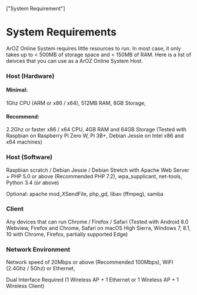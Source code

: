 ["System Requirement"]
# System Requirements
ArOZ Online System requires little resources to run. In most case, it only takes up to < 500MB of storage space and < 150MB of RAM. Here is a list of deivces that you can use as a ArOZ Online System Host.

### Host (Hardware)

#### Minimal:
1Ghz CPU (ARM or x86 / x64), 512MB RAM, 8GB Storage, 

#### Recommend:

2.2Ghz or faster x86 / x64 CPU, 4GB RAM and 64GB Storage
(Tested with Raspbian on Raspberry Pi Zero W, Pi 3B+, Debian Jessie on Intel x86 and x64 machines)
### Host (Software)

Raspbian scratch / Debian Jessie / Debian Stretch with Apache Web Server + PHP 5.0 or above (Recommended PHP 7.2), wpa_supplicant, net-tools, Python 3.4 (or above)

Optional: apache mod_XSendFile, php_gd, libav (ffmpeg), samba

### Client
Any devices that can run Chrome / Firefox / Safari (Tested with Android 8.0 Webview, Firefox and Chrome, Safari on macOS High Sierra, Windows 7, 8.1, 10 with Chrome, Firefox, partially supported Edge)

### Network Environment
Network speed of 20Mbps or above (Recommended 100Mbps), WiFI (2.4Ghz / 5Ghz) or Ethernet, 

Dual Interface Required (1 Wireless AP + 1 Ethernet or 1 Wireless AP + 1 Wireless Client)
